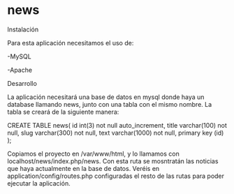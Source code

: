 # news

Instalación

Para esta aplicación necesitamos el uso de:

-MySQL

-Apache

Desarrollo

La aplicación necesitará una base de datos en mysql donde haya un database llamando news, junto con una tabla con el mismo nombre. La tabla se creará de la siguiente manera:

CREATE TABLE news(
id int(3) not null auto_increment,
title varchar(100) not null,
slug varchar(300) not null,
text varchar(1000) not null,
primary key (id)
);


Copiamos el proyecto en /var/www/html, y lo llamamos con localhost/news/index.php/news. Con esta ruta se mosntratán las noticias que haya actualmente en la base de datos. Veréis en application/config/routes.php configuradas el resto de las rutas para poder ejecutar la aplicación. 
